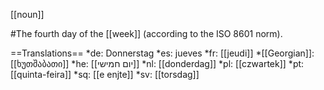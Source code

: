 [[noun]]

#The fourth day of the [[week]] (according to the ISO 8601 norm).

==Translations==
*de: Donnerstag
*es: jueves
*fr: [[jeudi]]
*[[Georgian]]: [[ხუთშაბათი]]
*he: [[יום חמישי]]
*nl: [[donderdag]]
*pl: [[czwartek]]
*pt: [[quinta-feira]]
*sq: [[e enjte]]
*sv: [[torsdag]]